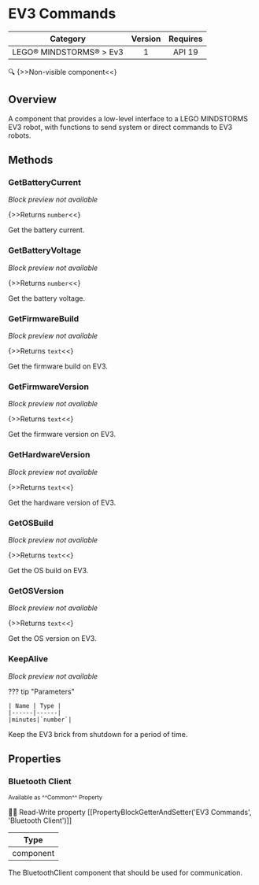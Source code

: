 # EV3 Commands

| Category | Version | Requires |
|:--------:|:-------:|:--------:|
|LEGO® MINDSTORMS® > Ev3|1|API 19 | Android 4.4 - 4.4.4 KitKat|

:mag: {>>Non-visible component<<}

## Overview

A component that provides a low-level interface to a LEGO MINDSTORMS EV3 robot, with functions to send system or direct commands to EV3 robots.

## Methods

### GetBatteryCurrent

_Block preview not available_

{>>Returns `number`<<}

Get the battery current.

### GetBatteryVoltage

_Block preview not available_

{>>Returns `number`<<}

Get the battery voltage.

### GetFirmwareBuild

_Block preview not available_

{>>Returns `text`<<}

Get the firmware build on EV3.

### GetFirmwareVersion

_Block preview not available_

{>>Returns `text`<<}

Get the firmware version on EV3.

### GetHardwareVersion

_Block preview not available_

{>>Returns `text`<<}

Get the hardware version of EV3.

### GetOSBuild

_Block preview not available_

{>>Returns `text`<<}

Get the OS build on EV3.

### GetOSVersion

_Block preview not available_

{>>Returns `text`<<}

Get the OS version on EV3.

### KeepAlive

_Block preview not available_

??? tip "Parameters"

    | Name | Type |
    |------|------|
    |minutes|`number`|


Keep the EV3 brick from shutdown for a period of time.

## Properties

### Bluetooth Client

<small>Available as ^^Common^^ Property</small>

:eyes::pencil: Read-Write property
[[PropertyBlockGetterAndSetter('EV3 Commands', 'Bluetooth Client')]]

| Type |
|:----:|
|component|

The BluetoothClient component that should be used for communication.